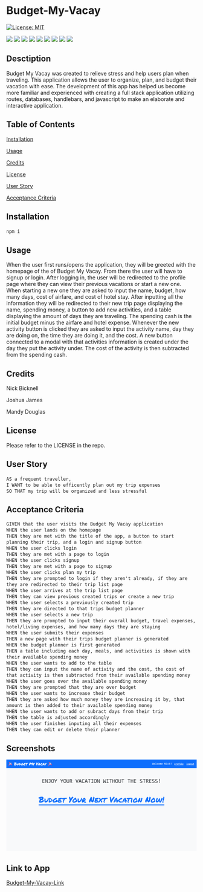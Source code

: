 # Budget-My-Vacay


[![License: MIT](https://img.shields.io/badge/License-MIT-yellow.svg)](https://opensource.org/licenses/MIT)

<p>
<img src="https://img.shields.io/badge/-JavaScript-yellow" />
<img src ="https://img.shields.io/badge/-Express-red" />
<img src ="https://img.shields.io/badge/-Sequelize-blue" />
<img src ="https://img.shields.io/badge/-Heroku-purple" />
<img src="https://img.shields.io/badge/-Node-green" />
<img src="https://img.shields.io/badge/-Animate.CSS-orange" />
<img src="https://img.shields.io/badge/-Bootstrap-pink" />
<img src="https://img.shields.io/badge/-Express Handlebars-gold" />
<img src="https://img.shields.io/badge/-MySQL-magenta" />
</p>


## Desctiption

Budget My Vacay was created to relieve stress and help users plan when traveling. This application allows the user to organize, plan, and budget their vacation with ease. The development of this app has helped us become more familiar and experienced with creating a full stack application utilizing routes, databases, handlebars, and javascript to make an elaborate and interactive application.

## Table of Contents 

[Installation](#installation)

[Usage](#usage)

[Credits](#credits)

[License](#license)

[User Story](#user-story)

[Acceptance Criteria](#acceptance-criteria)

## Installation

`npm i`

## Usage

When the user first runs/opens the application, they will be greeted with the homepage of the of Budget My Vacay. From there the user will have to signup or login. After logging in, the user will be redirected to the profile page where they can view their previous vacations or start a new one. When starting a new one they are asked to input the name, budget, how many days, cost of airfare, and cost of hotel stay. After inputting all the information they will be redirected to their new trip page displaying the name, spending money, a button to add new activities, and a table displaying the amount of days they are traveling. The spending cash is the initial budget minus the airfare and hotel expense. Whenever the new activity button is clicked they are asked to input the activity name, day they are doing on, the time they are doing it, and the cost. A new button connected to a modal with that activities information is created under the day they put the activity under. The cost of the activity is then subtracted from the spending cash.

## Credits


Nick Bicknell

Joshua James

Mandy Douglas


## License

Please refer to the LICENSE in the repo.

## User Story

```
AS a frequent traveller,
I WANT to be able to efficently plan out my trip expenses
SO THAT my trip will be organized and less stressful
```

## Acceptance Criteria

```
GIVEN that the user visits the Budget My Vacay application
WHEN the user lands on the homepage
THEN they are met with the title of the app, a button to start planning their trip, and a login and signup button
WHEN the user clicks login
THEN they are met with a page to login
WHEN the user clicks signup
THEN they are met with a page to signup
WHEN the user clicks plan my trip
THEN they are prompted to login if they aren't already, if they are they are redirected to their trip list page
WHEN the user arrives at the trip list page
THEN they can view previous created trips or create a new trip
WHEN the user selects a previously created trip
THEN they are directed to that trips budget planner
WHEN the user selects a new trip
THEN they are prompted to input their overall budget, travel expenses, hotel/living expenses, and how many days they are staying
WHEN the user submits their expenses 
THEN a new page with their trips budget planner is generated
WHEN the budget planner is first generated
THEN a table including each day, meals, and activities is shown with their available spending money 
WHEN the user wants to add to the table
THEN they can input the name of activity and the cost, the cost of that activity is then subtracted from their available spending money
WHEN the user goes over the available spending money
THEN they are prompted that they are over budget
WHEN the user wants to increase their budget
THEN they are asked how much money they are increasing it by, that amount is then added to their available spending money
WHEN the user wants to add or subract days from their trip
THEN the table is adjusted accordingly
WHEN the user finishes inputing all their expenses 
THEN they can edit or delete their planner
```

## Screenshots

![Budget My Vacay](./images/budget-my-vacay.png?raw=true)

## Link to App

[Budget-My-Vacay-Link](https://fast-ridge-13851-d2c78560f8b5.herokuapp.com/)